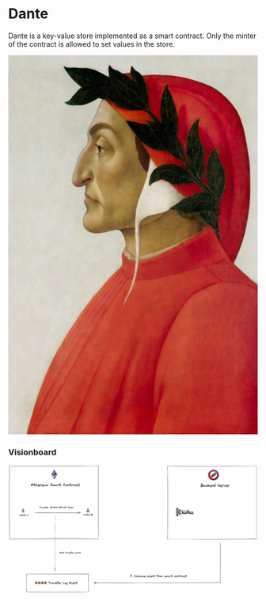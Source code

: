 # Dante

Dante is a key-value store implemented as a smart contract. Only the minter of the contract is allowed to set values in the store.

![dante inspo](docs/dante%20alighieri.jpg)

### Visionboard

![visionboard](docs/visionboard.png)

